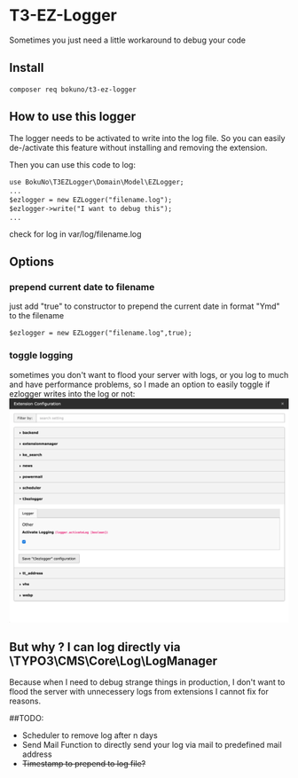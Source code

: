 # T3-EZ-Logger
Sometimes you just need a little workaround to debug your code

## Install
```
composer req bokuno/t3-ez-logger
```
## How to use this logger
The logger needs to be activated to write into the log file. So you can easily de-/activate this feature without installing and removing the extension.

Then you can use this code to log:
```
use BokuNo\T3EZLogger\Domain\Model\EZLogger;
...
$ezlogger = new EZLogger("filename.log");
$ezlogger->write("I want to debug this");
...
```
check for log in var/log/filename.log

## Options
### prepend current date to filename
just add "true" to constructor to prepend the current date in format "Ymd" to the filename
```
$ezlogger = new EZLogger("filename.log",true);
```

### toggle logging
sometimes you don't want to flood your server with logs, or you log to much and have performance problems, so I made an option to easily toggle if ezlogger writes into the log or not:
![Toggle Log](Documentation/Images/ToggleLog.png)


## But why ? I can log directly via \TYPO3\CMS\Core\Log\LogManager

Because when I need to debug strange things in production, I don't want to flood the server with unnecessery logs from extensions I cannot fix for reasons.

##TODO:
- Scheduler to remove log after n days
- Send Mail Function to directly send your log via mail to predefined mail address
- ~~Timestamp to prepend to log file?~~
